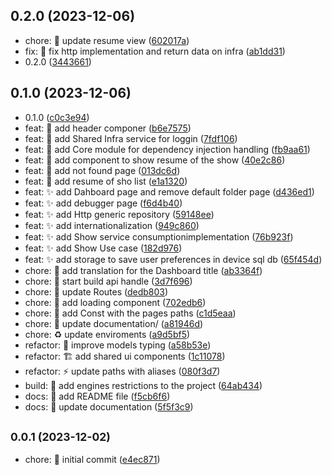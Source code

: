 ## 0.2.0 (2023-12-06)

* chore: :lipstick: update resume view ([602017a](https://github.com/iamandersonp/ionic-hex-arch/commit/602017a))
* fix: :bug: fix http implementation and return data on infra ([ab1dd31](https://github.com/iamandersonp/ionic-hex-arch/commit/ab1dd31))
* 0.2.0 ([3443661](https://github.com/iamandersonp/ionic-hex-arch/commit/3443661))



## 0.1.0 (2023-12-06)

* 0.1.0 ([c0c3e94](https://github.com/iamandersonp/ionic-hex-arch/commit/c0c3e94))
* feat: :art: add header componer ([b6e7575](https://github.com/iamandersonp/ionic-hex-arch/commit/b6e7575))
* feat: :construction_worker: add Shared Infra service for loggin ([7fdf106](https://github.com/iamandersonp/ionic-hex-arch/commit/7fdf106))
* feat: :construction: add Core module for dependency injection handling ([fb9aa61](https://github.com/iamandersonp/ionic-hex-arch/commit/fb9aa61))
* feat: :lipstick: add component to show resume of the show ([40e2c86](https://github.com/iamandersonp/ionic-hex-arch/commit/40e2c86))
* feat: :lipstick: add not found page ([013dc6d](https://github.com/iamandersonp/ionic-hex-arch/commit/013dc6d))
* feat: :lipstick: add resume of sho list ([e1a1320](https://github.com/iamandersonp/ionic-hex-arch/commit/e1a1320))
* feat: :sparkles: add Dahboard page and remove default folder page ([d436ed1](https://github.com/iamandersonp/ionic-hex-arch/commit/d436ed1))
* feat: :sparkles: add debugger page ([f6d4b40](https://github.com/iamandersonp/ionic-hex-arch/commit/f6d4b40))
* feat: :sparkles: add Http generic repository ([59148ee](https://github.com/iamandersonp/ionic-hex-arch/commit/59148ee))
* feat: :sparkles: add internationalization ([949c860](https://github.com/iamandersonp/ionic-hex-arch/commit/949c860))
* feat: :sparkles: add Show service consumptionimplementation ([76b923f](https://github.com/iamandersonp/ionic-hex-arch/commit/76b923f))
* feat: :sparkles: add Show Use case ([182d976](https://github.com/iamandersonp/ionic-hex-arch/commit/182d976))
* feat: :sparkles: add storage to save user preferences in device sql db ([65f454d](https://github.com/iamandersonp/ionic-hex-arch/commit/65f454d))
* chore: :art: add translation for the Dashboard title ([ab3364f](https://github.com/iamandersonp/ionic-hex-arch/commit/ab3364f))
* chore: :construction: start build api handle ([3d7f696](https://github.com/iamandersonp/ionic-hex-arch/commit/3d7f696))
* chore: :construction: update Routes ([dedb803](https://github.com/iamandersonp/ionic-hex-arch/commit/dedb803))
* chore: :lipstick: add loading component ([702edb6](https://github.com/iamandersonp/ionic-hex-arch/commit/702edb6))
* chore: :memo: add Const with the pages paths ([c1d5eaa](https://github.com/iamandersonp/ionic-hex-arch/commit/c1d5eaa))
* chore: :memo: update documentation/ ([a81946d](https://github.com/iamandersonp/ionic-hex-arch/commit/a81946d))
* chore: :recycle: update enviroments ([a9d5bf5](https://github.com/iamandersonp/ionic-hex-arch/commit/a9d5bf5))
* refactor: :art: improve models typing ([a58b53e](https://github.com/iamandersonp/ionic-hex-arch/commit/a58b53e))
* refactor: :building_construction: add shared ui components ([1c11078](https://github.com/iamandersonp/ionic-hex-arch/commit/1c11078))
* refactor: :zap: update paths with aliases ([080f3d7](https://github.com/iamandersonp/ionic-hex-arch/commit/080f3d7))
* build: :green_heart: add engines restrictions to the project ([64ab434](https://github.com/iamandersonp/ionic-hex-arch/commit/64ab434))
* docs: :memo: add README file ([f5cb6f6](https://github.com/iamandersonp/ionic-hex-arch/commit/f5cb6f6))
* docs: :memo: update documentation ([5f5f3c9](https://github.com/iamandersonp/ionic-hex-arch/commit/5f5f3c9))



## <small>0.0.1 (2023-12-02)</small>

* chore: :tada: initial commit ([e4ec871](https://github.com/iamandersonp/ionic-hex-arch/commit/e4ec871))




